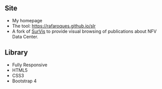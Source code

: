 ## Site
- My homepage 
- The tool: https://rafaroques.github.io/slr
- A fork of [SurVis](https://github.com/fabian-beck/survis) to provide visual browsing of publications about NFV Data Center.

## Library 
-  Fully Responsive
-  HTML5
-  CSS3
-  Bootstrap 4
